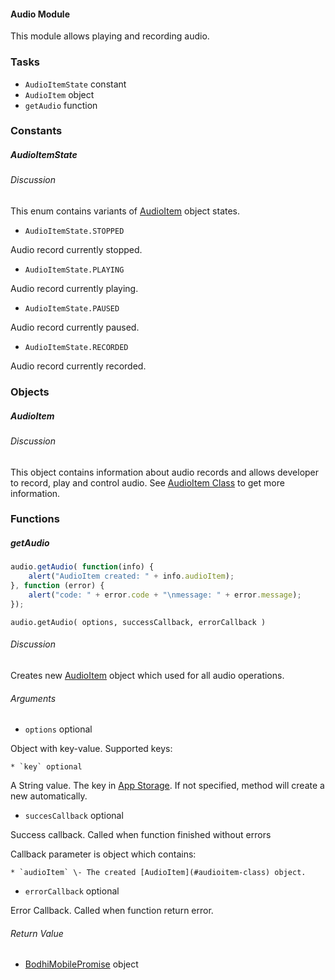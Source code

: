 #### Audio Module

This module allows playing and recording audio.

### Tasks

  * `AudioItemState` constant
  * `AudioItem` object
  * `getAudio` function

### Constants

##### AudioItemState

###### Discussion

This enum contains variants of [AudioItem](#audioitem-class) object states.

  * `AudioItemState.STOPPED`

Audio record currently stopped.

  * `AudioItemState.PLAYING`

Audio record currently playing.

  * `AudioItemState.PAUSED`

Audio record currently paused.

  * `AudioItemState.RECORDED`

Audio record currently recorded.

### Objects

##### AudioItem

###### Discussion

This object contains information about audio records and allows developer to record, play and control audio. See [AudioItem Class](#audioitem-class) to get more information.

### Functions

##### getAudio

```javascript
audio.getAudio( function(info) {  
    alert("AudioItem created: " + info.audioItem);
}, function (error) {  
    alert("code: " + error.code + "\nmessage: " + error.message);  
});
```

`audio.getAudio( options, successCallback, errorCallback )`

###### Discussion

Creates new [AudioItem](#audioitem-class) object which used for all audio operations.

###### Arguments

  * `options` optional

Object with key-value. Supported keys:

    * `key` optional

A String value. The key in [App Storage](#app-storage-module). If not specified, method will create a new automatically.

  * `succesCallback` optional

Success callback. Called when function finished without errors

Callback parameter is object which contains:

    * `audioItem` \- The created [AudioItem](#audioitem-class) object.

  * `errorCallback` optional

Error Callback. Called when function return error.

###### Return Value

  * [BodhiMobilePromise](#kernel-promise) object

